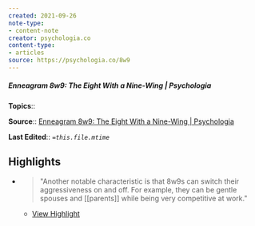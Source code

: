```yaml
---
created: 2021-09-26
note-type:
- content-note
creator: psychologia.co
content-type: 
- articles
source: https://psychologia.co/8w9
---
```

##### Enneagram 8w9: The Eight With a Nine-Wing | Psychologia

**Topics**:: 

**Source**:: [Enneagram 8w9: The Eight With a Nine-Wing | Psychologia](https://psychologia.co/8w9)

**Last Edited**:: *`=this.file.mtime`*

## Highlights
- > "Another notable characteristic is that 8w9s can switch their aggressiveness on and off.
    For example, they can be gentle spouses and [[parents]] while being very competitive at work." 
    - [View Highlight](https://psychologia.co/8w9?__readwiseLocation=0%2F4%2F1%2F1%2F0%2F0%2F0%2F1%2F0%3A0%2C0%2F5%2F1%2F1%2F0%2F0%2F0%2F1%2F0%3A89#:~:text=Another%20notable%20characteristic%20is%20that%2Cbeing%20very%20competitive%20at%20work.)

